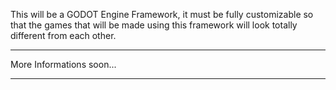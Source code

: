  This will be a GODOT Engine Framework, it must be fully customizable so that the games that will be made using this framework will look totally different from each other.

 ****************
 More Informations soon...
 ****************
